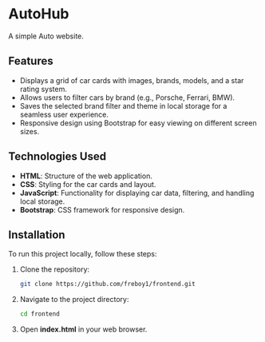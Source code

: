 # AutoHub

A simple Auto website.

## Features

- Displays a grid of car cards with images, brands, models, and a star rating system.
- Allows users to filter cars by brand (e.g., Porsche, Ferrari, BMW).
- Saves the selected brand filter and theme in local storage for a seamless user experience.
- Responsive design using Bootstrap for easy viewing on different screen sizes.

## Technologies Used

- **HTML**: Structure of the web application.
- **CSS**: Styling for the car cards and layout.
- **JavaScript**: Functionality for displaying car data, filtering, and handling local storage.
- **Bootstrap**: CSS framework for responsive design.

## Installation

To run this project locally, follow these steps:

1. Clone the repository:
   ```bash
   git clone https://github.com/freboy1/frontend.git
   ```
2. Navigate to the project directory:
   ```bash
   cd frontend
   ```
3. Open **index.html** in your web browser.
